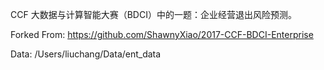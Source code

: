 CCF 大数据与计算智能大赛（BDCI）中的一题：企业经营退出风险预测。

Forked From: https://github.com/ShawnyXiao/2017-CCF-BDCI-Enterprise

Data: /Users/liuchang/Data/ent_data
